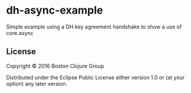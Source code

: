 # dh-async-example

Simple example using a DH key agreement handshake to show a use of core.async

## License

Copyright © 2016 Boston Clojure Group

Distributed under the Eclipse Public License either version 1.0 or (at
your option) any later version.
